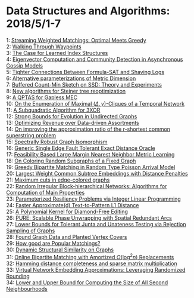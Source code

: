 # Data Structures and Algorithms: 2018/5/1-7  
1: [Streaming Weighted Matchings: Optimal Meets Greedy](https://doi.org/10.48550/arXiv.1608.01487)  
2: [Walking Through Waypoints](https://doi.org/10.48550/arXiv.1708.09827)  
3: [The Case for Learned Index Structures](https://doi.org/10.48550/arXiv.1712.01208)  
4: [Eigenvector Computation and Community Detection in Asynchronous Gossip  Models](https://doi.org/10.48550/arXiv.1804.08548)  
5: [Tighter Connections Between Formula-SAT and Shaving Logs](https://doi.org/10.48550/arXiv.1804.08978)  
6: [Alternative parameterizations of Metric Dimension](https://doi.org/10.48550/arXiv.1804.10670)  
7: [Buffered Count-Min Sketch on SSD: Theory and Experiments](https://doi.org/10.48550/arXiv.1804.10673)  
8: [New algorithms for Steiner tree reoptimization](https://doi.org/10.48550/arXiv.1804.10791)  
9: [A QPTAS for Gapless MEC](https://doi.org/10.48550/arXiv.1804.10930)  
10: [On the Enumeration of Maximal $(\Delta, \gamma)$-Cliques of a Temporal  Network](https://doi.org/10.48550/arXiv.1804.10981)  
11: [A Subquadratic Algorithm for 3XOR](https://doi.org/10.48550/arXiv.1804.11086)  
12: [Strong Bounds for Evolution in Undirected Graphs](https://doi.org/10.48550/arXiv.1211.2384)  
13: [Optimizing Revenue over Data-driven Assortments](https://doi.org/10.48550/arXiv.1708.05510)  
14: [On improving the approximation ratio of the r-shortest common  superstring problem](https://doi.org/10.48550/arXiv.1805.00060)  
15: [Spectrally Robust Graph Isomorphism](https://doi.org/10.48550/arXiv.1805.00181)  
16: [Generic Single Edge Fault Tolerant Exact Distance Oracle](https://doi.org/10.48550/arXiv.1805.00190)  
17: [Feasibility Based Large Margin Nearest Neighbor Metric Learning](https://doi.org/10.48550/arXiv.1610.05710)  
18: [On Coloring Random Subgraphs of a Fixed Graph](https://doi.org/10.48550/arXiv.1612.04319)  
19: [Greedy Bipartite Matching in Random Type Poisson Arrival Model](https://doi.org/10.48550/arXiv.1805.00578)  
20: [Largest Weight Common Subtree Embeddings with Distance Penalties](https://doi.org/10.48550/arXiv.1805.00821)  
21: [Maximum cuts in edge-colored graphs](https://doi.org/10.48550/arXiv.1805.00858)  
22: [Random Irregular Block-hierarchical Networks: Algorithms for Computation  of Main Properties](https://doi.org/10.48550/arXiv.1510.04249)  
23: [Parameterized Resiliency Problems via Integer Linear Programming](https://doi.org/10.48550/arXiv.1605.08738)  
24: [Faster Approximate(d) Text-to-Pattern L1 Distance](https://doi.org/10.48550/arXiv.1801.09159)  
25: [A Polynomial Kernel for Diamond-Free Editing](https://doi.org/10.48550/arXiv.1803.03358)  
26: [PURE: Scalable Phase Unwrapping with Spatial Redundant Arcs](https://doi.org/10.48550/arXiv.1805.00321)  
27: [Lower Bounds for Tolerant Junta and Unateness Testing via Rejection  Sampling of Graphs](https://doi.org/10.48550/arXiv.1805.01074)  
28: [Found Graph Data and Planted Vertex Covers](https://doi.org/10.48550/arXiv.1805.01209)  
29: [How good are Popular Matchings?](https://doi.org/10.48550/arXiv.1805.01311)  
30: [Dynamic Structural Similarity on Graphs](https://doi.org/10.48550/arXiv.1805.01419)  
31: [Online Bipartite Matching with Amortized $O(\log^2 n)$ Replacements](https://doi.org/10.48550/arXiv.1707.06063)  
32: [Hamming distance completeness and sparse matrix multiplication](https://doi.org/10.48550/arXiv.1711.03887)  
33: [Virtual Network Embedding Approximations: Leveraging Randomized Rounding](https://doi.org/10.48550/arXiv.1803.03622)  
34: [Lower and Upper Bound for Computing the Size of All Second  Neighbourhoods](https://doi.org/10.48550/arXiv.1805.01684)  